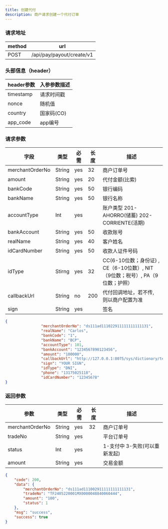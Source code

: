 ```yaml
---
title: 创建代付
description: 商户请求创建一个代付订单
---
```


### 请求地址

| method | url                       |
| ------ | ------------------------- |
| POST   | /api/pay/payout/create/v1 |

### 头部信息（header）

| header参数                  | 入参参数描述  |
|---------------------------|---------|
| timestamp                 | 请求时间戳   |
| nonce                     | 随机值     |
| country                   | 国家码(CO) |
| app_code                  | app编号   |

### 请求参数

| 字段            | 类型   | 必需  | 长度 | 描述                                                         |
| --------------- | ------ |-----|----| ------------------------------------------------------------ |
| merchantOrderNo | String | yes | 32 | 商户订单号                                                   |
| amount          | String | yes | 20 | 代付金额(比索)                                               |
| bankCode        | String | yes | 50 | 银行编码                                                     |
| bankName        | String | yes | 50 | 银行名称                                                     |
| accountType     | Int    | yes |    | 账户类型 201-AHORRO(储蓄) 202-CORRIENTE(活期)                |
| bankAccount     | String | yes | 50 | 收款账号                                                     |
| realName        | String | yes | 40 | 客户姓名                                                     |
| idCardNumber    | String | yes | 50 | 收款人证件号码                                               |
| idType          | Stirng | yes | 32 | CC(6-10位数；身份证) ,  CE（6-10位数）, NIT（9位数；税号）, PA（9位数；护照） |
| callbackUrl     | String | no  | 200 | 代付回调地址，若不传, 则以商户配置为准                       |
| sign            | String | yes   |    | 签名                                                         |

```json title=请求示例
{
                "merchantOrderNo": "ds111ad111022911111111111131",
                "realName": "Carlos",
                "bankCode": "1",
                "bankName": "BCP",
                "accountType": 101,
                "bankAccount": "1234567890123456",
                "amount": "100000",
                "callbackUrl": "http://127.0.0.1:8075/sys/dictionary/test",
                "sign": "YOUR SIGN",
                "idType": "DNI",
                "phone": "13175025118",
                "idCardNumber": "12345678"
}
```

### 返回参数

| 参数            | 类型   | 必需 | 长度 | 描述                          |
| --------------- | ------ | ---- | ---- | ----------------------------- |
| merchantOrderNo | String | yes  | 32   | 商户订单号                    |
| tradeNo         | String | yes  |      | 平台订单号                    |
| status          | Int | yes  |      | 1-支付中 3-失败(可以重新发起) |
| amount          | String | yes  |      | 交易金额                      |

```json title=返回示例
{
    "code": 200,
    "data": {
        "merchantOrderNo": "ds111ad111002911111111111131",
        "tradeNo": "TF2405220001MX0000048840060444",
        "amount": "100",
        "status": 1
    },
    "msg": "success",
    "success": true
}
```
